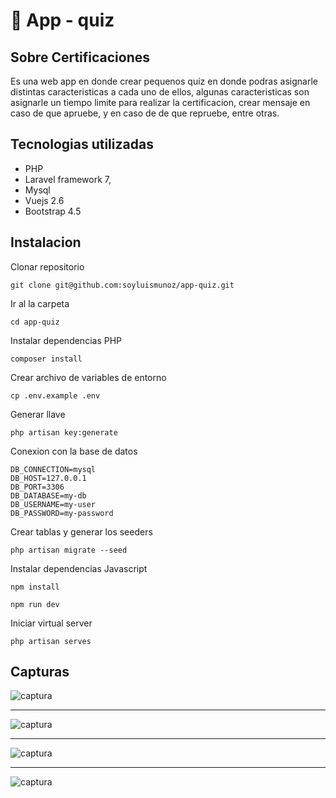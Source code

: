 # 🧠 App - quiz

## Sobre Certificaciones

Es una web app en donde crear pequenos quiz en donde podras asignarle distintas caracteristicas a cada uno de ellos, algunas caracteristicas son asignarle un tiempo limite para realizar la certificacion, crear mensaje en caso de que apruebe, y en caso de de que repruebe, entre otras.

## Tecnologias utilizadas
- PHP
- Laravel framework 7,
- Mysql
- Vuejs 2.6
- Bootstrap 4.5

## Instalacion 

Clonar repositorio
```
git clone git@github.com:soyluismunoz/app-quiz.git
```

Ir al la carpeta
``` 
cd app-quiz 
```

Instalar dependencias PHP
```
composer install
```

Crear archivo de variables de entorno
```
cp .env.example .env
```

Generar llave 
```
php artisan key:generate
```

Conexion con la base de datos
```
DB_CONNECTION=mysql
DB_HOST=127.0.0.1
DB_PORT=3306
DB_DATABASE=my-db
DB_USERNAME=my-user
DB_PASSWORD=my-password
```

Crear tablas y generar los seeders
```
php artisan migrate --seed
```

Instalar dependencias Javascript
```
npm install
```

```
npm run dev
```

Iniciar virtual server
```
php artisan serves
```
## Capturas 
![captura](https://i.imgur.com/ut47YiT.png)
***

![captura](https://i.imgur.com/3GamgRK.png)
***

![captura](https://i.imgur.com/am70JyH.png)
***

![captura](https://i.imgur.com/ngdqWG6.png)
